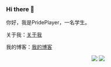 ### Hi there 👋

你好，我是PridePlayer，一名学生。

关于我：[关于我](https://prideplayer.top/about)

我的博客：[我的博客](https://prideplayer.top)

<p align="center">
  <img src="https://github-readme-stats.vercel.app/api?username=PridePlayer"/>
  <img src="https://github-readme-stats-eight-theta.vercel.app/api/top-langs/?username=PridePlayer"/>
</p>
